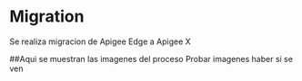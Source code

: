# Migration
Se realiza migracion de Apigee Edge a Apigee X

##Aqui se muestran las imagenes del proceso
Probar imagenes haber si se ven
